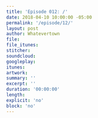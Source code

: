 ```yaml
---
title: 'Episode 012: /'
date: 2018-04-10 10:00:00 -05:00
permalink: '/episode/12/'
layout: post
author: Whatevertown
file:
file_itunes:
stitcher:
soundcloud:
googleplay:
itunes:
artwork:
summary: ''
excerpt: ''
duration: '00:00:00'
length:
explicit: 'no'
block: 'no'
---
```

